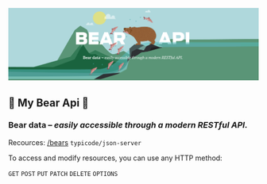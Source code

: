 !['Bear API'](https://github.com/janne-nylund/bear-api/blob/main/public/bear_api.png?raw=true)
## 🐻 My Bear Api 🐻
### __Bear data –__ *easily accessible through a modern RESTful API.* 

Recources: [/bears](https://bear-api.herokuapp.com/bears)
`typicode/json-server`

To access and modify resources, you can use any HTTP method:

`GET` `POST` `PUT` `PATCH` `DELETE` `OPTIONS`
